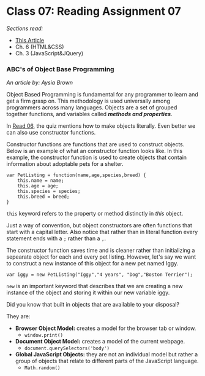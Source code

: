 # Class 07: Reading Assignment 07
*Sections read:* 
- [This Article](https://github.com/codefellows/domain_modeling#domain-modeling)
- Ch. 6 (HTML&CSS)
- Ch. 3 (JavaScript&JQuery)

### ABC's of Object Base Programming
*An article by: Aysia Brown*

Object Based Programming is fundamental for any programmer to learn and get a firm grasp on. This methodology is used universally among programmers across many languages. Objects are a set of grouped together functions, and variables called ***methods and properties***. 

In [Read 06](read-06.md), the quiz mentions how to make objects literally. Even better we can also use constructor functions. 

Constructor functions are functions that are used to construct objects. Below is an example of what an constructor function looks like. In this example, the constructor function is used to create objects that contain information about adoptable pets for a shelter. 
```
var PetListing = function(name,age,species,breed) {
    this.name = name;
    this.age = age;
    this.species = species;
    this.breed = breed;
}
```
`this` keyword refers to the property or method distinctly in *this* object.  

Just a way of convention, but object constructors are often functions that start with a capital letter. Also notice that rather than in literal function every statement ends with a `;` rather than a `,`. 

The constructor function saves time and is cleaner rather than initializing a sepearate object for each and every pet listing. However, let's say we want to construct a new instance of this object for a new pet named Iggy. 
```
var iggy = new PetListing("Iggy","4 years", "Dog","Boston Terrier");
```
`new` is an important keyword that describes that we are creating a new instance of the object and storing it within our new variable iggy. 

Did you know that built in objects that are available to your disposal? 

They are:
- **Browser Object Model:** creates a model for the browser tab or window. 
    - `window.print()`
- **Document Object Model:** creates a model of the current webpage. 
    - `document.querySelectors('body')`
- **Global JavaScript Objects:** they are not an individual model but rather a group of objects that relate to different parts of the JavaScript language. 
    - `Math.random()`